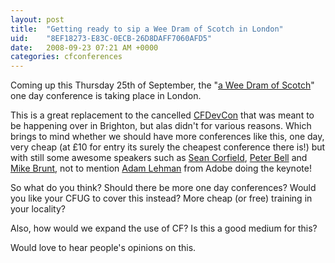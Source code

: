 ```yaml
---
layout: post
title:  "Getting ready to sip a Wee Dram of Scotch in London"
uid:	"8EF18273-E83C-0ECB-26D8DAFF7060AFD5"
date:   2008-09-23 07:21 AM +0000
categories: cfconferences
---
```

<p>Coming up this Thursday 25th of September, the "<a href="http://www.aweedram.com/ofScotch/">a Wee Dram of Scotch</a>" one day conference is taking place in London.</p>
<p>This is a great replacement to the cancelled <a href="http://www.cfdevcon.com/">CFDevCon</a> that was meant to be happening over in Brighton, but alas didn't for various reasons. Which brings to mind whether we should have more conferences like this, one day, very cheap (at £10 for entry its surely the cheapest conference there is!) but with still some awesome speakers such as <a href="http://corfield.org/blog/index.cfm">Sean Corfield</a>, <a href="http://www.pbell.com/">Peter Bell</a> and<a href="http://www.cfwhisperer.com/"> Mike Brunt</a>, not to mention <a href="http://www.adrocknaphobia.com/">Adam Lehman</a> from Adobe doing the keynote! </p>
<p>So what do you think? Should there be more one day conferences? Would you like your CFUG to cover this instead? More cheap (or free) training in your locality?</p>
<p>Also, how would we expand the use of CF? Is this a good medium for this?</p>
<p>Would love to hear people's opinions on this.</p>